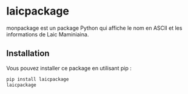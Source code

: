 # laicpackage

monpackage est un package Python qui affiche le nom en ASCII et les informations de Laic Maminiaina.

## Installation

Vous pouvez installer ce package en utilisant pip :

```sh
pip install laicpackage
laicpackage

